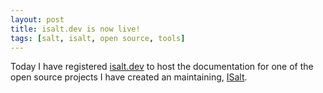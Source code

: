 ```yaml
---
layout: post
title: isalt.dev is now live!
tags: [salt, isalt, open source, tools]
---
```


Today I have registered [isalt.dev](https://isalt.dev/) to host the
documentation for one of the open source projects I have created an maintaining,
[ISalt](https://github.com/mirceaulinic/isalt).
